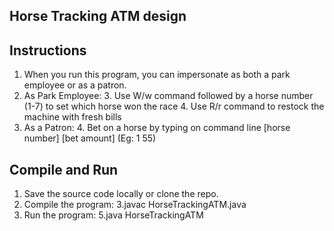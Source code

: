 ## Horse Tracking ATM design

## Instructions

1. When you run this program, you can impersonate as both a park employee or as a patron.
2. As Park Employee:
   3. Use W/w command followed by a horse number (1-7) to set which horse won the race
   4. Use R/r command to restock the machine with fresh bills
3. As a Patron:
   4. Bet on a horse by typing on command line  [horse number] [bet amount] (Eg: 1 55)

## Compile and Run
1. Save the source code locally or clone the repo.
2. Compile the program:
   3.javac HorseTrackingATM.java
4. Run the program:
   5.java HorseTrackingATM
